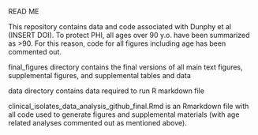 READ ME

This repository contains data and code associated with Dunphy et al (INSERT DOI). To protect PHI, all ages over 90 y.o. have been summarized as >90. For this reason, code for all figures including age has been commented out. 

final_figures directory contains the final versions of all main text figures, supplemental figures, and supplemental tables and data

data directory contains data required to run R markdown file

clinical_isolates_data_analysis_github_final.Rmd is an Rmarkdown file with all code used to generate figures and supplemental materials (with age related analyses commented out as mentioned above). 

